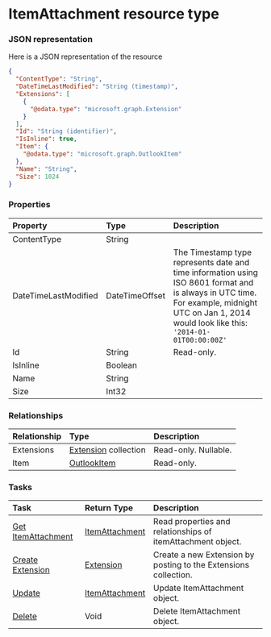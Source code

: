 # ItemAttachment resource type



### JSON representation

Here is a JSON representation of the resource

```json
{
  "ContentType": "String",
  "DateTimeLastModified": "String (timestamp)",
  "Extensions": [
    {
      "@odata.type": "microsoft.graph.Extension"
    }
  ],
  "Id": "String (identifier)",
  "IsInline": true,
  "Item": {
    "@odata.type": "microsoft.graph.OutlookItem"
  },
  "Name": "String",
  "Size": 1024
}

```
### Properties
| Property	   | Type	|Description|
|:---------------|:--------|:----------|
|ContentType|String||
|DateTimeLastModified|DateTimeOffset|The Timestamp type represents date and time information using ISO 8601 format and is always in UTC time. For example, midnight UTC on Jan 1, 2014 would look like this: `'2014-01-01T00:00:00Z'`|
|Id|String| Read-only.|
|IsInline|Boolean||
|Name|String||
|Size|Int32||

### Relationships
| Relationship | Type	|Description|
|:---------------|:--------|:----------|
|Extensions|[Extension](extension.md) collection| Read-only. Nullable.|
|Item|[OutlookItem](outlookitem.md)| Read-only.|

### Tasks

| Task		   | Return Type	|Description|
|:---------------|:--------|:----------|
|[Get ItemAttachment](../api/itemattachment_get.md) | [ItemAttachment](itemattachment.md) |Read properties and relationships of itemAttachment object.|
|[Create Extension](../api/itemattachment_post_extensions.md) |[Extension](extension.md)| Create a new Extension by posting to the Extensions collection.|
|[Update](../api/itemattachment_update.md) | [ItemAttachment](itemattachment.md)	|Update ItemAttachment object. |
|[Delete](../api/itemattachment_delete.md) | Void	|Delete ItemAttachment object. |

<!-- uuid: cc83b4a5-d45d-43d9-b8c2-9357f3d52c36
2015-10-09 18:16:07 UTC -->